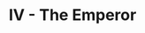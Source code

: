 ---
layout: 'layouts/arcana.html'
title: 'IV - The Emperor'
summary: 'A card symbolising authority, stability and leadership.'
displayOrder: 5
card:
    webp: 'images/major-arcana/the-emperor/Emperor.webp'
    jpg: 'images/major-arcana/the-emperor/Emperor.jpg'
    alt: 'The Emperor card. A man and a lion, against a mountain.'
    
meaning:
    general: 'The Emperor is a leader who demands respect and authority. He can also be a father or father-figure.'
    example: 'If you get this card, you may be about to master a skill, gain authority or power (maybe in the form of a promotion) or providing security and stability. This aspect of security may also mean to not worry about work.'
keywords:
    - 'Authority'
    - 'Structure'
    - 'Control'
    - 'Father Figure'
    - 'Wealth'
    - 'Order'
    - 'Leadership'
    - 'Stability'

quote: 'When I saw you, I just wanted to find a way to protect you.'
quoteby: 'The Secret World of Arrietty'
---